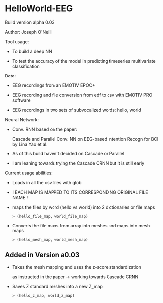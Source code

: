 # HelloWorld-EEG

Build version alpha 0.03

Author: Joseph O'Neill


Tool usage:

  - To build a deep NN
  
  - To test the accuracy of the model in predicting timeseries multivariate classification


Data:

  - EEG recordings from an EMOTIV EPOC+
  
  - EEG recording and file conversion from edf to csv with EMOTIV PRO software
  
  - EEG recordings in two sets of subvocalized words: hello, world


Neural Network:
  - Conv. RNN based on the paper:

      Cascade and Parallel Conv. NN on EEG-based Intention Recogn for BCI by Lina Yao et al.

  - As of this build haven't decided on Cascade or Parallel
  
  - I am leaning towards trying the Cascade CRNN but it is still early


Current usage abilities:
  
  - Loads in all the csv files with glob

  - ! EACH MAP IS MAPPED TO ITS CORRESPONDING ORIGINAL FILE NAME !

  - maps the files by word (hello vs world) into 2 dictionaries or file maps

        > (hello_file_map, world_file_map)

  - Converts the file maps from array into meshes and maps into mesh maps
        
        > (hello_mesh_map, world_mesh_map)

## Added in Version a0.03
  
  - Takes the mesh mapping and uses the z-score standardization

    as instructed in the paper -> working towards Cascade CRNN
    
  - Saves Z standard meshes into a new Z_map

        > (hello_z_map, world_z_map)

